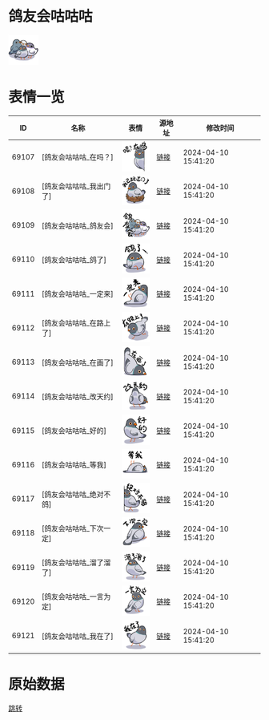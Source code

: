 # 鸽友会咕咕咕

<img src="./cover.png" height="60" alt="cover" />

# 表情一览

|ID|名称|表情|源地址|修改时间|
|----|----|----|----|----|
|69107|[鸽友会咕咕咕_在吗？]|<img src="./pic/069107_%5B鸽友会咕咕咕_在吗？%5D.png" height="60" alt="在吗？"/>|[链接](https://i0.hdslb.com/bfs/garb/e11b71ccf7fc0622b03edcd930b56468960637ce.png)|2024-04-10 15:41:20|
|69108|[鸽友会咕咕咕_我出门了]|<img src="./pic/069108_%5B鸽友会咕咕咕_我出门了%5D.png" height="60" alt="我出门了"/>|[链接](https://i0.hdslb.com/bfs/garb/a2bdc74ec5ecc9b5de538d5b68608f62180488d5.png)|2024-04-10 15:41:20|
|69109|[鸽友会咕咕咕_鸽友会]|<img src="./pic/069109_%5B鸽友会咕咕咕_鸽友会%5D.png" height="60" alt="鸽友会"/>|[链接](https://i0.hdslb.com/bfs/garb/0217fa554923fe64138b4529bed957bc7d852041.png)|2024-04-10 15:41:20|
|69110|[鸽友会咕咕咕_鸽了]|<img src="./pic/069110_%5B鸽友会咕咕咕_鸽了%5D.png" height="60" alt="鸽了"/>|[链接](https://i0.hdslb.com/bfs/garb/bfe865623de2ae5d2863a6fa859c9dd1d1546a42.png)|2024-04-10 15:41:20|
|69111|[鸽友会咕咕咕_一定来]|<img src="./pic/069111_%5B鸽友会咕咕咕_一定来%5D.png" height="60" alt="一定来"/>|[链接](https://i0.hdslb.com/bfs/garb/b27632e3d48f4e7193e5980bd150ac69d0bb5e1e.png)|2024-04-10 15:41:20|
|69112|[鸽友会咕咕咕_在路上了]|<img src="./pic/069112_%5B鸽友会咕咕咕_在路上了%5D.png" height="60" alt="在路上了"/>|[链接](https://i0.hdslb.com/bfs/garb/720adec63acce0e322d539fd3f6eb581e6f86968.png)|2024-04-10 15:41:20|
|69113|[鸽友会咕咕咕_在画了]|<img src="./pic/069113_%5B鸽友会咕咕咕_在画了%5D.png" height="60" alt="在画了"/>|[链接](https://i0.hdslb.com/bfs/garb/42c9674a719dcd31f6145e10f5dd8b92a4ba74b0.png)|2024-04-10 15:41:20|
|69114|[鸽友会咕咕咕_改天约]|<img src="./pic/069114_%5B鸽友会咕咕咕_改天约%5D.png" height="60" alt="改天约"/>|[链接](https://i0.hdslb.com/bfs/garb/7922afbadd394638d1da2a15420c345e43fbd6e2.png)|2024-04-10 15:41:20|
|69115|[鸽友会咕咕咕_好的]|<img src="./pic/069115_%5B鸽友会咕咕咕_好的%5D.png" height="60" alt="好的"/>|[链接](https://i0.hdslb.com/bfs/garb/846190ea34c0cd70d55c2b952103f2bc280b751c.png)|2024-04-10 15:41:20|
|69116|[鸽友会咕咕咕_等我]|<img src="./pic/069116_%5B鸽友会咕咕咕_等我%5D.png" height="60" alt="等我"/>|[链接](https://i0.hdslb.com/bfs/garb/4cca1e2a37baa27f839f17e9c34d6b8c3825c99f.png)|2024-04-10 15:41:20|
|69117|[鸽友会咕咕咕_绝对不鸽]|<img src="./pic/069117_%5B鸽友会咕咕咕_绝对不鸽%5D.png" height="60" alt="绝对不鸽"/>|[链接](https://i0.hdslb.com/bfs/garb/a23b3c445e23b041d1211685ba66bc00a7ca97c8.png)|2024-04-10 15:41:20|
|69118|[鸽友会咕咕咕_下次一定]|<img src="./pic/069118_%5B鸽友会咕咕咕_下次一定%5D.png" height="60" alt="下次一定"/>|[链接](https://i0.hdslb.com/bfs/garb/2a8bb20b8f57488ba6d63a8a1834834283fda894.png)|2024-04-10 15:41:20|
|69119|[鸽友会咕咕咕_溜了溜了]|<img src="./pic/069119_%5B鸽友会咕咕咕_溜了溜了%5D.png" height="60" alt="溜了溜了"/>|[链接](https://i0.hdslb.com/bfs/garb/40e8ad878fabe7e046464cdf722f402d4a75a9a5.png)|2024-04-10 15:41:20|
|69120|[鸽友会咕咕咕_一言为定]|<img src="./pic/069120_%5B鸽友会咕咕咕_一言为定%5D.png" height="60" alt="一言为定"/>|[链接](https://i0.hdslb.com/bfs/garb/71f17acd2f27f4cc6523809112a3931d4064a74a.png)|2024-04-10 15:41:20|
|69121|[鸽友会咕咕咕_我在了]|<img src="./pic/069121_%5B鸽友会咕咕咕_我在了%5D.png" height="60" alt="我在了"/>|[链接](https://i0.hdslb.com/bfs/garb/371e75538aba8f6b2789b7a303b1052b8261adcc.png)|2024-04-10 15:41:20|

# 原始数据

[跳转](./raw.json)

